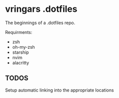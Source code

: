 # vringars .dotfiles

The beginnings of a .dotfiles repo.

Requirments:

- zsh
- oh-my-zsh
- starship
- nvim
- alacritty

## TODOS

Setup automatic linking into the appropriate locations